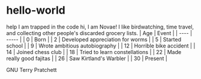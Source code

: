 # hello-world
help I am trapped in the code
hi, I am Novae! 
I like birdwatching, time travel, and collecting other people's discarded grocery lists.
| Age | Event |
| ---- | ----- |
| 0 | Born |
| 2 | Developed appreciation for worms |
| 5 | Started school |
| 9 | Wrote ambitious autobiography |
| 12 | Horrible bike accident |
| 14 | Joined chess club |
| 18 | Tried to learn constellations |
| 22 | Made really good fajitas |
| 26 | Saw Kirtland's Warbler |
| 30 | Present |

GNU Terry Pratchett
